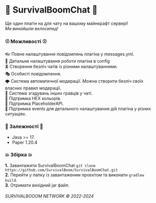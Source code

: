 # 💎 SurvivalBoomChat 💎
Ще один плагін на для чату на вашому майнкрафт сервері!\
*Ми винайшли велосипед!*

### ⚾ Можливості ⚾
👓 Повне налаштування повідомлень плагіна у messages.yml.\
🧦 Детальне налаштування роботи плагіна в config\
🎗 Створення безліч чатів із різними налаштуваннями.\
🎭 Особисті повідомлення.\
🌩 Система автоматичної модерації. Можна створити безліч своїх власних правил модерації.\
👜 Система згадувань інших гравців у чаті.\
🎃 Підтримка HEX кольорів.\
🎀 Підтримка PlaceholderAPI.\
🎄 Підтримка events для детального налаштування дій плагіна у різних ситуаціях.

### 🛒 Залежності 🛒
- Java >= 17.
- Paper 1.20.4

### 💥 Збірка 💥
**1.** Завантажити SurvivalBoomChat `git clone https://github.com/SurvivalBoom/SurvivalBoomChat.git` \
**2.** Перейти у папку із завантаженим проєктом та виконати `gradlew build`. \
**3.** Отримати вихідний jar файл.

###### SURVIVALBOOOM NETWORK © 2022-2024